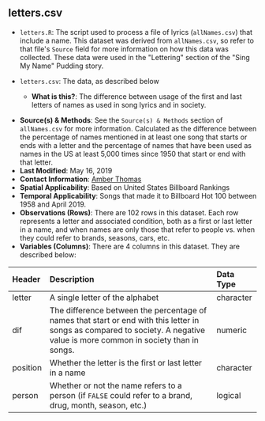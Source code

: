 
## letters.csv

* `letters.R`: The script used to process a file of lyrics (`allNames.csv`) that include a name. This dataset was derived from `allNames.csv`, so refer to that file's `Source` field for more information on how this data was collected. These data were used in the "Lettering" section of the "Sing My Name" Pudding story.
* `letters.csv`: The data, as described below

  - **What is this?**: The difference between usage of the first and last letters of names as used in song lyrics and in society.
 - **Source(s) & Methods**: See the `Source(s) & Methods` section of `allNames.csv` for more information. Calculated as the difference between the percentage of names mentioned in at least one song that starts or ends with a letter and the percentage of names that have been used as names in the US at least 5,000 times since 1950 that start or end with that letter.
  - **Last Modified**: May 16, 2019
  - **Contact Information**: [Amber Thomas](mailto:amber@pudding.cool)
  - **Spatial Applicability**: Based on United States Billboard Rankings
  - **Temporal Applicability**: Songs that made it to Billboard Hot 100 between 1958 and April 2019.
  - **Observations (Rows)**: There are 102 rows in this dataset. Each row represents a letter and associated condition, both as a first or last letter in a name, and when names are only those that refer to people vs. when they could refer to brands, seasons, cars, etc.
  - **Variables (Columns)**: There are 4 columns in this dataset. They
    are described below:

| Header   | Description                           | Data Type |
| :------- | :------------------------------------ | :-------- |
| letter   | A single letter of the alphabet | character |
| dif      | The difference between the percentage of names that start or end with this letter in songs as compared to society. A negative value is more common in society than in songs. | numeric   |
| position | Whether the letter is the first or last letter in a name | character |
| person   | Whether or not the name refers to a person (if `FALSE` could refer to a brand, drug, month, season, etc.) | logical   |

